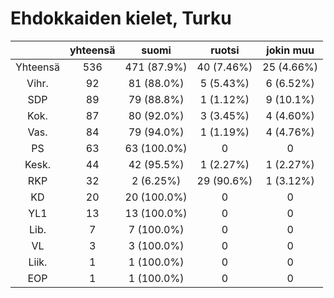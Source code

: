 # Ehdokkaiden kielet, Turku

| |yhteensä|suomi|ruotsi|jokin muu|
|:---:|:---:|:---:|:---:|:---:|
|Yhteensä|536|471 (87.9%)|40 (7.46%)|25 (4.66%)|
|Vihr.|92|81 (88.0%)|5 (5.43%)|6 (6.52%)|
|SDP|89|79 (88.8%)|1 (1.12%)|9 (10.1%)|
|Kok.|87|80 (92.0%)|3 (3.45%)|4 (4.60%)|
|Vas.|84|79 (94.0%)|1 (1.19%)|4 (4.76%)|
|PS|63|63 (100.0%)|0|0|
|Kesk.|44|42 (95.5%)|1 (2.27%)|1 (2.27%)|
|RKP|32|2 (6.25%)|29 (90.6%)|1 (3.12%)|
|KD|20|20 (100.0%)|0|0|
|YL1|13|13 (100.0%)|0|0|
|Lib.|7|7 (100.0%)|0|0|
|VL|3|3 (100.0%)|0|0|
|Liik.|1|1 (100.0%)|0|0|
|EOP|1|1 (100.0%)|0|0|

